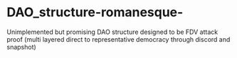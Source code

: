 # DAO_structure-romanesque-
Unimplemented but promising DAO structure designed to be FDV attack proof (multi layered direct to representative democracy through discord and snapshot)
